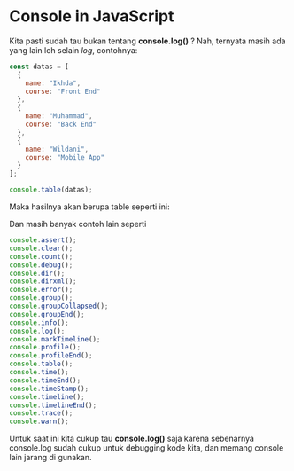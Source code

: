 # Console in JavaScript

Kita pasti sudah tau bukan tentang **console.log()** ? Nah, ternyata masih ada yang lain loh selain _log_, contohnya:

```javascript
const datas = [
  {
    name: "Ikhda",
    course: "Front End"
  },
  {
    name: "Muhammad",
    course: "Back End"
  },
  {
    name: "Wildani",
    course: "Mobile App"
  }
];

console.table(datas);
```

Maka hasilnya akan berupa table seperti ini:
![]()

Dan masih banyak contoh lain seperti

```javascript
console.assert();
console.clear();
console.count();
console.debug();
console.dir();
console.dirxml();
console.error();
console.group();
console.groupCollapsed();
console.groupEnd();
console.info();
console.log();
console.markTimeline();
console.profile();
console.profileEnd();
console.table();
console.time();
console.timeEnd();
console.timeStamp();
console.timeline();
console.timelineEnd();
console.trace();
console.warn();
```

Untuk saat ini kita cukup tau **console.log()** saja karena sebenarnya console.log sudah cukup untuk debugging kode kita, dan memang console lain jarang di gunakan.
